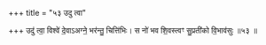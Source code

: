 +++
title = "५३ उदु त्वा"

+++
उदु॑ त्वा॒ विश्वे॑ दे॒वाऽअग्ने॒ भर॑न्तु॒ चित्ति॑भिः। स नो॑ भव शि॒वस्त्वꣳ सु॒प्रती॑को वि॒भाव॑सुः ॥५३ ॥